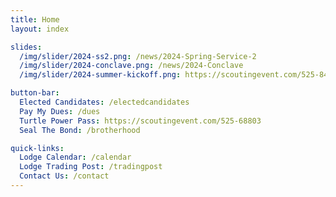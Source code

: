 ```yaml
---
title: Home
layout: index

slides:
  /img/slider/2024-ss2.png: /news/2024-Spring-Service-2
  /img/slider/2024-conclave.png: /news/2024-Conclave
  /img/slider/2024-summer-kickoff.png: https://scoutingevent.com/525-84415

button-bar:
  Elected Candidates: /electedcandidates
  Pay My Dues: /dues
  Turtle Power Pass: https://scoutingevent.com/525-68803
  Seal The Bond: /brotherhood

quick-links:
  Lodge Calendar: /calendar
  Lodge Trading Post: /tradingpost
  Contact Us: /contact
---
```

